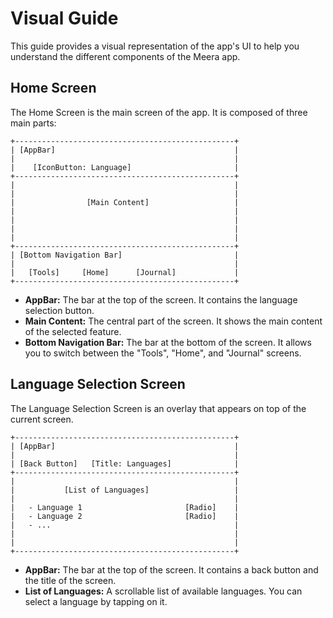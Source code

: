 # Visual Guide

This guide provides a visual representation of the app's UI to help you understand the different components of the Meera app.

## Home Screen

The Home Screen is the main screen of the app. It is composed of three main parts:

```
+-------------------------------------------------+
| [AppBar]                                        |
|                                                 |
|    [IconButton: Language]                       |
+-------------------------------------------------+
|                                                 |
|                                                 |
|                [Main Content]                   |
|                                                 |
|                                                 |
|                                                 |
|                                                 |
+-------------------------------------------------+
| [Bottom Navigation Bar]                         |
|                                                 |
|   [Tools]     [Home]      [Journal]             |
+-------------------------------------------------+
```

- **AppBar:** The bar at the top of the screen. It contains the language selection button.
- **Main Content:** The central part of the screen. It shows the main content of the selected feature.
- **Bottom Navigation Bar:** The bar at the bottom of the screen. It allows you to switch between the "Tools", "Home", and "Journal" screens.

## Language Selection Screen

The Language Selection Screen is an overlay that appears on top of the current screen.

```
+-------------------------------------------------+
| [AppBar]                                        |
|                                                 |
| [Back Button]   [Title: Languages]              |
+-------------------------------------------------+
|                                                 |
|           [List of Languages]                   |
|                                                 |
|   - Language 1                       [Radio]    |
|   - Language 2                       [Radio]    |
|   - ...                                         |
|                                                 |
|                                                 |
+-------------------------------------------------+
```

- **AppBar:** The bar at the top of the screen. It contains a back button and the title of the screen.
- **List of Languages:** A scrollable list of available languages. You can select a language by tapping on it.
